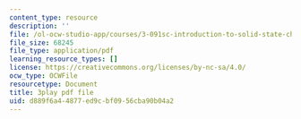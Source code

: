 ```yaml
---
content_type: resource
description: ''
file: /ol-ocw-studio-app/courses/3-091sc-introduction-to-solid-state-chemistry-fall-2010/d889f6a44877ed9cbf0956cba90b04a2_h1dWUja7_5A.pdf
file_size: 68245
file_type: application/pdf
learning_resource_types: []
license: https://creativecommons.org/licenses/by-nc-sa/4.0/
ocw_type: OCWFile
resourcetype: Document
title: 3play pdf file
uid: d889f6a4-4877-ed9c-bf09-56cba90b04a2
---
```


